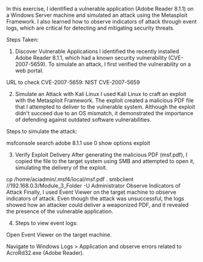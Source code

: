 In this exercise, I identified a vulnerable application (Adobe Reader 8.1.1) on a Windows Server machine and simulated an attack using the Metasploit Framework. I also learned how to observe indicators of attack through event logs, which are critical for detecting and mitigating security threats.

Steps Taken:

1. Discover Vulnerable Applications I identified the recently installed Adobe Reader 8.1.1, which had a known security vulnerability (CVE-2007-5659). To simulate an attack, I first verified the vulnerability on a web portal.

URL to check CVE-2007-5659: NIST CVE-2007-5659

2. Simulate an Attack with Kali Linux I used Kali Linux to craft an exploit with the Metasploit Framework. The exploit created a malicious PDF file that I attempted to deliver to the vulnerable system. Although the exploit didn't succeed due to an OS mismatch, it demonstrated the importance of defending against outdated software vulnerabilities.

Steps to simulate the attack:

msfconsole
search adobe 8.1.1
use 0
show options
exploit

3. Verify Exploit Delivery After generating the malicious PDF (msf.pdf), I copied the file to the target system using SMB and attempted to open it, simulating the delivery of the exploit.

cp /home/aciadmin/.msf4/local/msf.pdf .
smbclient //192.168.0.3/Module_3_Folder -U Administrator
Observe Indicators of Attack Finally, I used Event Viewer on the target machine to observe indicators of attack. Even though the attack was unsuccessful, the logs showed how an attacker could deliver a weaponized PDF, and it revealed the presence of the vulnerable application.

4. Steps to view event logs:

Open Event Viewer on the target machine.

Navigate to Windows Logs > Application and observe errors related to AcroRd32.exe (Adobe Reader).
